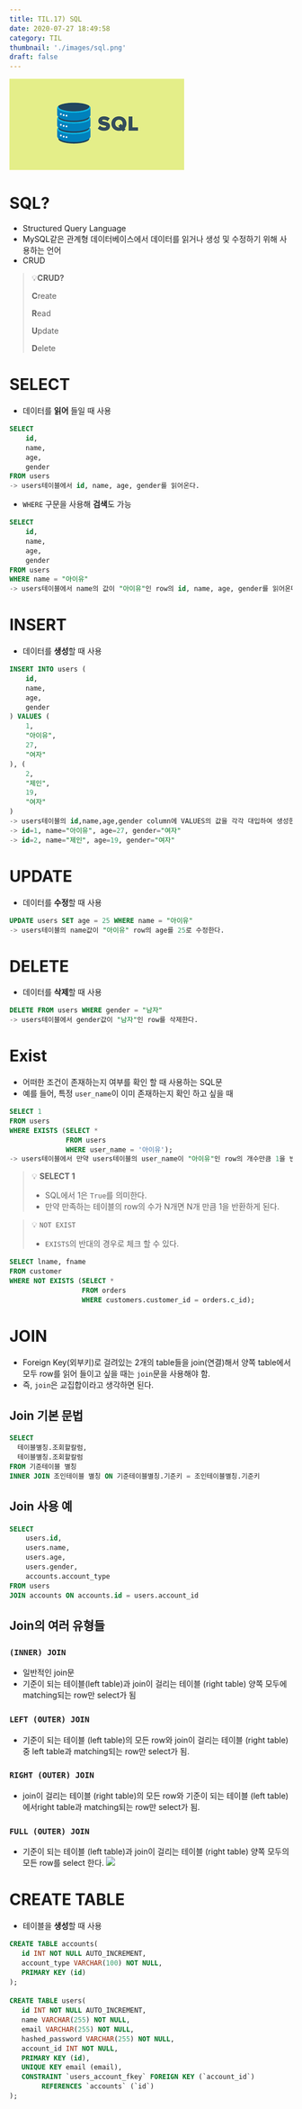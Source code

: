 ```yaml
---
title: TIL.17) SQL
date: 2020-07-27 18:49:58
category: TIL 
thumbnail: './images/sql.png'
draft: false
---
```


![](./images/sql.png)

# SQL?

- Structured Query Language
- MySQL같은 관계형 데이터베이스에서 데이터를 읽거나 생성 및 수정하기 위해 사용하는 언어
- CRUD

> 💡**CRUD?**
>
>**C**reate
>
>**R**ead
>
>**U**pdate
>
>**D**elete

# SELECT

- 데이터를 **읽어** 들일 때 사용

```sql
SELECT 
    id,
    name,
    age,
    gender
FROM users
-> users테이블에서 id, name, age, gender를 읽어온다.
```

- `WHERE` 구문을 사용해 **검색**도 가능

```sql
SELECT 
    id,
    name,
    age,
    gender
FROM users
WHERE name = "아이유"
-> users테이블에서 name의 값이 "아이유"인 row의 id, name, age, gender를 읽어온다.
```

# INSERT

- 데이터를 **생성**할 때 사용

```sql
INSERT INTO users (
    id,
    name,
    age,
    gender
) VALUES (
    1,
    "아이유",
    27,
    "여자"
), (
    2,
    "제인",
    19,
    "여자"
)
-> users테이블의 id,name,age,gender column에 VALUES의 값을 각각 대입하여 생성한다.
-> id=1, name="아이유", age=27, gender="여자"
-> id=2, name="제인", age=19, gender="여자"
```

# UPDATE

- 데이터를 **수정**할 때 사용

```sql
UPDATE users SET age = 25 WHERE name = "아이유"
-> users테이블의 name값이 "아이유" row의 age를 25로 수정한다.
```

# DELETE

- 데이터를 **삭제**할 때 사용

```sql
DELETE FROM users WHERE gender = "남자"
-> users테이블에서 gender값이 "남자"인 row를 삭제한다.
```

# Exist

- 어떠한 조건이 존재하는지 여부를 확인 할 때 사용하는 SQL문
- 예를 들어, 특정 `user_name`이 이미 존재하는지 확인 하고 싶을 때

```sql
SELECT 1
FROM users
WHERE EXISTS (SELECT * 
              FROM users
              WHERE user_name = '아이유');
-> users테이블에서 만약 users테이블의 user_name이 "아이유"인 row의 개수만큼 1을 반환하라
```

> 💡 **SELECT 1**
>
>- SQL에서 1은 `True`를 의미한다.
>- 만약 만족하는 테이블의 row의 수가 N개면 N개 만큼 1을 반환하게 된다.

> 💡 `NOT EXIST`
>- `EXISTS`의 반대의 경우로 체크 할 수 있다.
```sql
SELECT lname, fname
FROM customer
WHERE NOT EXISTS (SELECT * 
                  FROM orders 
                  WHERE customers.customer_id = orders.c_id);
```

# JOIN

- Foreign Key(외부키)로 걸려있는 2개의 table들을 join(연결)해서 양쪽 table에서 모두 row를 읽어 들이고 싶을 때는 `join`문을 사용해야 함.
- 즉, `join`은 교집합이라고 생각하면 된다.

## Join 기본 문법

```sql
SELECT
  테이블별칭.조회할칼럼,
  테이블별칭.조회할칼럼
FROM 기준테이블 별칭
INNER JOIN 조인테이블 별칭 ON 기준테이블별칭.기준키 = 조인테이블별칭.기준키
```

## Join 사용 예

```sql
SELECT 
    users.id,
    users.name,
    users.age,
    users.gender,
    accounts.account_type
FROM users
JOIN accounts ON accounts.id = users.account_id
```

## Join의 여러 유형들

### `(INNER) JOIN`

- 일반적인 join문
- 기준이 되는 테이블(left table)과 join이 걸리는 테이블 (right table) 양쪽 모두에 matching되는 row만 select가 됨

### `LEFT (OUTER) JOIN`

- 기준이 되는 테이블 (left table)의 모든 row와 join이 걸리는 테이블 (right table)중 left table과 matching되는 row만 select가 됨.

### `RIGHT (OUTER) JOIN`

- join이 걸리는 테이블 (right table)의 모든 row와 기준이 되는 테이블 (left table)에서right table과 matching되는 row만 select가 됨.

### `FULL (OUTER) JOIN`

- 기준이 되는 테이블 (left table)과 join이 걸리는 테이블 (right table) 양쪽 모두의 모든 row를 select 한다.
![](https://images.velog.io/images/yongineer1990/post/cd6551f3-f40a-47d7-9462-13fd63a5fb65/image.png)

# CREATE TABLE

- 테이블을 **생성**할 때 사용

```sql
CREATE TABLE accounts(
   id INT NOT NULL AUTO_INCREMENT,
   account_type VARCHAR(100) NOT NULL,
   PRIMARY KEY (id)
);

CREATE TABLE users(
   id INT NOT NULL AUTO_INCREMENT,
   name VARCHAR(255) NOT NULL,
   email VARCHAR(255) NOT NULL,
   hashed_password VARCHAR(255) NOT NULL,
   account_id INT NOT NULL,
   PRIMARY KEY (id),
   UNIQUE KEY email (email),
   CONSTRAINT `users_account_fkey` FOREIGN KEY (`account_id`) 
		REFERENCES `accounts` (`id`)
);
```
